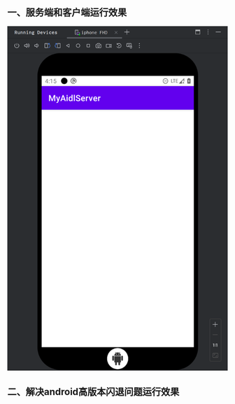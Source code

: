 ## 一、服务端和客户端运行效果
![image text](https://github.com/hgddingjun/MyAIDL/blob/main/Client.jpg)

## 二、解决android高版本闪退问题运行效果
